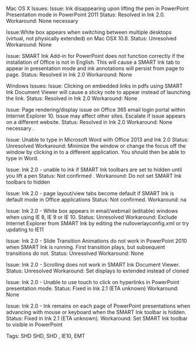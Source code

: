 Mac OS X Issues:
Issue: Ink disappearing upon lifting the pen in PowerPoint Presentation mode in PowerPoint 2011
Status: Resolved in Ink 2.0.
Workaround: None necessary

Issue:White box appears when switching between multiple desktops (virtual, not physically extended) on Mac OSX 10.8. 
Status: Unresolved
Workaround: None

Issue: SMART Ink Add-in for PowerPoint does not function correctly if the installation of Office is not in English. This will cause a SMART Ink tab to appear in presentation mode and ink annotations will persist from page to page.
Status: Resolved in Ink 2.0
Workaround: None

Windows Issues:
Issue: Clicking on embedded links in pdfs using SMART Ink Document Viewer will cause a sticky note to appear instead of launching the link.
Status: Resolved in Ink 2.0
Workaround: None

Issue: Page rendering/display issue on Office 365 email login portal within Internet Explorer 10. Issue may affect other sites. Escalate if issue appears on a different website.
Status: Resolved in Ink 2.0
Workaround: None necessary .

Issue: Unable to type in Microsoft Word with Office 2013 and Ink 2.0
Status: Unresolved
Workaround: Minimize the window or change the focus off the window by clicking in to a different application. You should then be able to type in Word.

Issue: Ink 2.0 - unable to ink if SMART Ink toolbars are set to hidden until you lift a pen
Status: Not confirmed .
Workaround:   Do not set SMART Ink toolbars to hidden

Issue: Ink 2.0 - page layout/view tabs become default if SMART Ink is default mode in Office applications
Status: Not confirmed.
Workaround: na

Issue: Ink 2.0 - White box appears in email/webmail (editable) windows when using IE 8, IE 9 or IE 10.
Status: Unresolved
Workaround: Exclude Internet Explorer from SMART Ink by editing the nulloverlayconfig.xml or try updating to IE11

Issue: Ink 2.0 - Slide Transition Animations do not work in PowerPoint 2010 when SMART Ink is running. First transition plays, but subsequent transitions do not.
Status: Unresolved
Workaround: None

Issue: Ink 2.0 - Scrolling does not work in SMART Ink Document Viewer.
Status: Unresolved
Workaround: Set displays to extended instead of cloned

Issue: Ink 2.0 - Unable to use touch to click on hyperlinks in PowerPoint presentation mode.
Status: Fixed in Ink 2.1 (ETA unknown)
Workaround: None

Issue: Ink 2.0 - Ink remains on each page of PowerPoint presentations when advancing with mouse or keyboard when the SMART Ink toolbar is hidden.
Status: Fixed in Ink 2.1 (ETA unknown).
Workaround: Set SMART Ink toolbar to visible in PowerPoint

Tags: SHD
SHD, SHD , IE10, EMT
